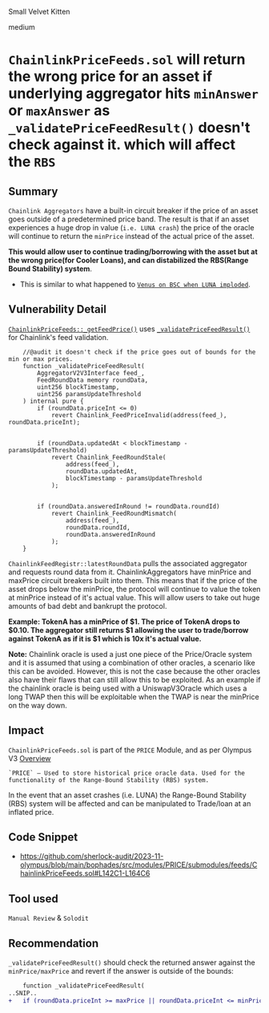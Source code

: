 Small Velvet Kitten

medium

# `ChainlinkPriceFeeds.sol` will return the wrong price for an asset if underlying aggregator hits `minAnswer` or `maxAnswer` as `_validatePriceFeedResult()` doesn't check against it. which will affect the `RBS`

## Summary
`Chainlink Aggregators` have a built-in circuit breaker if the price of an asset goes outside of a predetermined price band. The result is that if an asset experiences a huge drop in value (`i.e. LUNA crash`) the price of the oracle will continue to return the `minPrice` instead of the actual price of the asset.

 **This would allow user to continue trading/borrowing with the asset but at the wrong price(for Cooler Loans), and can distabilized the RBS(Range Bound Stability) system**. 
- This is similar to what happened to [`Venus on BSC when LUNA imploded`](https://rekt.news/venus-blizz-rekt/).
## Vulnerability Detail
[`ChainlinkPriceFeeds::_getFeedPrice()`](https://github.com/sherlock-audit/2023-11-olympus/blob/main/bophades/src/modules/PRICE/submodules/feeds/ChainlinkPriceFeeds.sol#L194) uses [`_validatePriceFeedResult()`](https://github.com/sherlock-audit/2023-11-olympus/blob/main/bophades/src/modules/PRICE/submodules/feeds/ChainlinkPriceFeeds.sol#L142C1-L164C6) for Chainlink's feed validation.
```solidity
    //@audit it doesn't check if the price goes out of bounds for the min or max prices.
    function _validatePriceFeedResult(
        AggregatorV2V3Interface feed_,
        FeedRoundData memory roundData,
        uint256 blockTimestamp,
        uint256 paramsUpdateThreshold
    ) internal pure {
        if (roundData.priceInt <= 0)
            revert Chainlink_FeedPriceInvalid(address(feed_), roundData.priceInt);


        if (roundData.updatedAt < blockTimestamp - paramsUpdateThreshold)
            revert Chainlink_FeedRoundStale(
                address(feed_),
                roundData.updatedAt,
                blockTimestamp - paramsUpdateThreshold
            );


        if (roundData.answeredInRound != roundData.roundId)
            revert Chainlink_FeedRoundMismatch(
                address(feed_),
                roundData.roundId,
                roundData.answeredInRound
            );
    }
```
`ChainlinkFeedRegistr::latestRoundData` pulls the associated aggregator and requests round data from it. ChainlinkAggregators have minPrice and maxPrice circuit breakers built into them. This means that if the price of the asset drops below the minPrice, the protocol will continue to value the token at minPrice instead of it's actual value. This will allow users to take out huge amounts of bad debt and bankrupt the protocol.

**Example: TokenA has a minPrice of $1. The price of TokenA drops to $0.10. The aggregator still returns $1 allowing the user to trade/borrow against TokenA as if it is $1 which is 10x it's actual value.**

**Note:** Chainlink oracle is used a just one piece of the Price/Oracle system and it is assumed that using a combination of other oracles, a scenario like this can be avoided. However, this is not the case because the other oracles also have their flaws that can still allow this to be exploited. As an example if the chainlink oracle is being used with a UniswapV3Oracle which uses a long TWAP then this will be exploitable when the TWAP is near the minPrice on the way down.
## Impact
`ChainlinkPriceFeeds.sol` is part of the `PRICE` Module, and as per  Olympus V3 [Overview](https://docs.olympusdao.finance/main/technical/overview/)
```
`PRICE` — Used to store historical price oracle data. Used for the functionality of the Range-Bound Stability (RBS) system.
```
In the event that an asset crashes (i.e. LUNA) the Range-Bound Stability (RBS) system will be affected and can be manipulated to Trade/loan at an inflated price.
## Code Snippet
- https://github.com/sherlock-audit/2023-11-olympus/blob/main/bophades/src/modules/PRICE/submodules/feeds/ChainlinkPriceFeeds.sol#L142C1-L164C6
## Tool used

`Manual Review` & `Solodit`

## Recommendation
`_validatePriceFeedResult()` should check the returned answer against the `minPrice/maxPrice` and revert if the answer is outside of the bounds:
```diff
    function _validatePriceFeedResult(
..SNIP..
+   if (roundData.priceInt >= maxPrice || roundData.priceInt <= minPrice) revert();
```